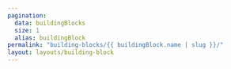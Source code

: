 ```yaml
---
pagination:
  data: buildingBlocks
  size: 1
  alias: buildingBlock
permalink: "building-blocks/{{ buildingBlock.name | slug }}/"
layout: layouts/building-block
---
```

